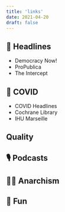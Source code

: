 ```yaml
---
title: 'links'
date: 2021-04-20
draft: false
---
```



## 📰 Headlines

* Democracy Now!
* ProPublica
* The Intercept

## 🦠 COVID

* COVID Headlines
* Cochrane Library
* IHU Marseille

## Quality

## 🎙 Podcasts

## ✊🏽 Anarchism

## 🧅 Fun